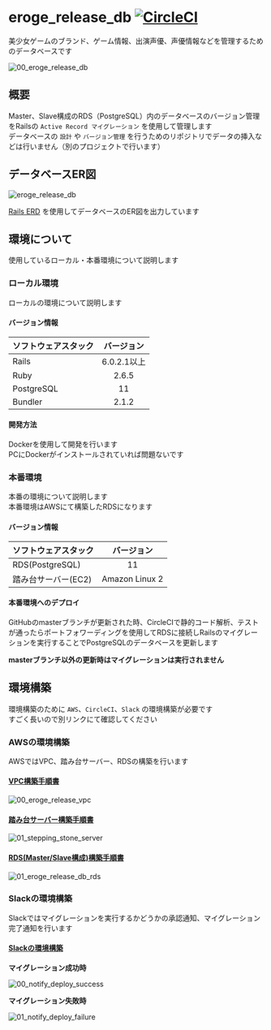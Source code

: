 # eroge_release_db [![CircleCI](https://circleci.com/gh/dodonki1223/eroge_release_db/tree/master.svg?style=svg)](https://circleci.com/gh/dodonki1223/eroge_release_db/tree/master)

美少女ゲームのブランド、ゲーム情報、出演声優、声優情報などを管理するためのデータベースです

![00_eroge_release_db](https://raw.githubusercontent.com/dodonki1223/image_garage/master/eroge_release_db/readme/00_eroge_release_db.png)

## 概要

Master、Slave構成のRDS（PostgreSQL）内のデータベースのバージョン管理をRailsの `Active Record マイグレーション` を使用して管理します  
データベースの `設計` や `バージョン管理` を行うためのリポジトリでデータの挿入などは行いません（別のプロジェクトで行います）

## データベースER図

![eroge_release_db](https://raw.githubusercontent.com/dodonki1223/eroge_release_db/master/db/erd/eroge_release_db.png)

[Rails ERD](https://github.com/voormedia/rails-erd) を使用してデータベースのER図を出力しています

## 環境について

使用しているローカル・本番環境について説明します

### ローカル環境

ローカルの環境について説明します

#### バージョン情報

| ソフトウェアスタック | バージョン    |
|:---------------------|:-------------:|
| Rails                | 6.0.2.1以上   |
| Ruby                 | 2.6.5         |
| PostgreSQL           | 11            |
| Bundler              | 2.1.2         |

#### 開発方法

Dockerを使用して開発を行います  
PCにDockerがインストールされていれば問題ないです

### 本番環境

本番の環境について説明します  
本番環境はAWSにて構築したRDSになります  

#### バージョン情報

| ソフトウェアスタック | バージョン     |
|:---------------------|:--------------:|
| RDS(PostgreSQL)      | 11             |
| 踏み台サーバー(EC2)  | Amazon Linux 2 |

#### 本番環境へのデプロイ

GitHubのmasterブランチが更新された時、CircleCIで静的コード解析、テストが通ったらポートフォワーディングを使用してRDSに接続しRailsのマイグレーションを実行することでPostgreSQLのデータベースを更新します  

**masterブランチ以外の更新時はマイグレーションは実行されません**

## 環境構築

環境構築のために `AWS`、`CircleCI`、`Slack` の環境構築が必要です  
すごく長いので別リンクにて確認してください

### AWSの環境構築

AWSではVPC、踏み台サーバー、RDSの構築を行います

#### [VPC構築手順書](https://github.com/dodonki1223/eroge_release_db/blob/master/documents/VPC_CONSTRUCTION.md)

![00_eroge_release_vpc](https://raw.githubusercontent.com/dodonki1223/image_garage/master/eroge_release_db/vpc_construction/00_eroge_release_vpc.png)

#### [踏み台サーバー構築手順書](https://github.com/dodonki1223/eroge_release_db/blob/master/documents/STEPPING_STONE_SERVER_CONSTRUCTION.md)

![01_stepping_stone_server](https://raw.githubusercontent.com/dodonki1223/image_garage/master/eroge_release_db/stepping_stone_server_construction/01_stepping_stone_server.png)

#### [RDS(Master/Slave構成)構築手順書](https://github.com/dodonki1223/eroge_release_db/blob/master/documents/DB_CONSTRUCTION.md)

![01_eroge_release_db_rds](https://raw.githubusercontent.com/dodonki1223/image_garage/master/eroge_release_db/db_construction/01_eroge_release_db_rds.png)

### Slackの環境構築

Slackではマイグレーションを実行するかどうかの承認通知、マイグレーション完了通知を行います

#### [Slackの環境構築](https://github.com/dodonki1223/eroge_release_db/blob/master/documents/SLACK_CONSTRUCTION.md)

**マイグレーション成功時**

![00_notify_deploy_success](https://raw.githubusercontent.com/dodonki1223/image_garage/master/eroge_release_db/slack_construction/00_notify_deploy_success.png)

**マイグレーション失敗時**

![01_notify_deploy_failure](https://raw.githubusercontent.com/dodonki1223/image_garage/master/eroge_release_db/slack_construction/01_notify_deploy_failure.png)
